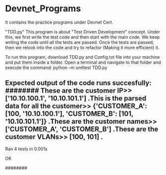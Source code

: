 # Devnet_Programs
It contains the practice programs under Devnet Cert.

"TDD.py"
This program is about "Test Driven Development" concept. Under this, we first write the test code and then start with the main code.
We keep writing the code until all the tests are passed. Once the tests are passed, then we relook into the code and try to refactor
(Making it more efficient) it.

To run this program, download TDD.py and Config.txt file into your machine and put them inside a folder. Open a terminal and navigate 
to that folder and execute the command:
python –m unittest TDD.py

Expected output of the code runs succesfully:
########
These are the customer IP>> ['10.10.100.1', '10.10.101.1']
.This is the parsed data for all the customer>> {'CUSTOMER_A': [100, '10.10.100.1'], 'CUSTOMER_B': [101, '10.10.101.1']}
.These are the customer names>> ['CUSTOMER_A', 'CUSTOMER_B']
.These are the customer VLANs>> [100, 101]
.
----------------------------------------------------------------------
Ran 4 tests in 0.001s

OK

########
